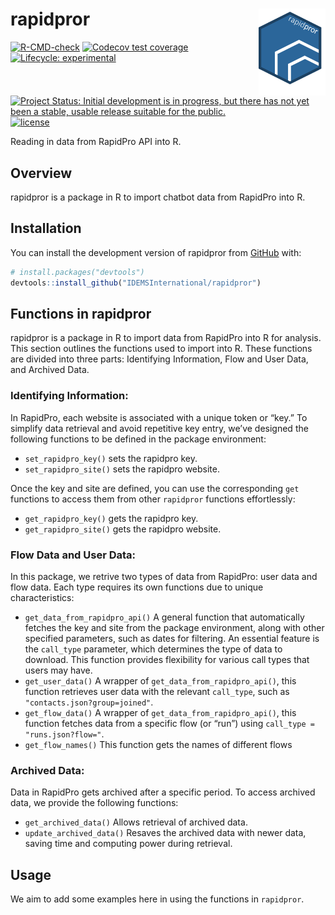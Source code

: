 
<!-- README.md is generated from README.Rmd. Please edit that file -->

# rapidpror <img src='man/figures/rapidpror.png' align="right" height="139"/>

<!-- badges: start -->

[![R-CMD-check](https://github.com/IDEMSInternational/rapidpror/workflows/R-CMD-check/badge.svg)](https://github.com/IDEMSInternational/rapidpror/actions)
[![Codecov test
coverage](https://codecov.io/gh/IDEMSInternational/rapidpror/branch/main/graph/badge.svg)](https://app.codecov.io/gh/IDEMSInternational/rapidpror?branch=main)
[![Lifecycle:
experimental](https://img.shields.io/badge/lifecycle-experimental-orange.svg)](https://lifecycle.r-lib.org/articles/stages.html#experimental)
[![Project Status: Initial development is in progress, but there has not
yet been a stable, usable release suitable for the
public.](https://www.repostatus.org/badges/latest/wip.svg)](https://www.repostatus.org/#wip)
[![license](https://img.shields.io/badge/license-LGPL%20(%3E=%203)-lightgrey.svg)](https://www.gnu.org/licenses/lgpl-3.0.en.html)
<!-- badges: end -->

Reading in data from RapidPro API into R.

## Overview

rapidpror is a package in R to import chatbot data from RapidPro into R.

## Installation

You can install the development version of rapidpror from
[GitHub](https://github.com/) with:

``` r
# install.packages("devtools")
devtools::install_github("IDEMSInternational/rapidpror")
```

## Functions in rapidpror

rapidpror is a package in R to import data from RapidPro into R for
analysis. This section outlines the functions used to import into R.
These functions are divided into three parts: Identifying Information,
Flow and User Data, and Archived Data.

### Identifying Information:

In RapidPro, each website is associated with a unique token or “key.” To
simplify data retrieval and avoid repetitive key entry, we’ve designed
the following functions to be defined in the package environment:

- `set_rapidpro_key()` sets the rapidpro key.
- `set_rapidpro_site()` sets the rapidpro website.

Once the key and site are defined, you can use the corresponding `get`
functions to access them from other `rapidpror` functions effortlessly:

- `get_rapidpro_key()` gets the rapidpro key.
- `get_rapidpro_site()` gets the rapidpro website.

### Flow Data and User Data:

In this package, we retrive two types of data from RapidPro: user data
and flow data. Each type requires its own functions due to unique
characteristics:

- `get_data_from_rapidpro_api()` A general function that automatically
  fetches the key and site from the package environment, along with
  other specified parameters, such as dates for filtering. An essential
  feature is the `call_type` parameter, which determines the type of
  data to download. This function provides flexibility for various call
  types that users may have.
- `get_user_data()` A wrapper of `get_data_from_rapidpro_api()`, this
  function retrieves user data with the relevant `call_type`, such as
  `"contacts.json?group=joined"`.
- `get_flow_data()` A wrapper of `get_data_from_rapidpro_api()`, this
  function fetches data from a specific flow (or “run”) using
  `call_type = "runs.json?flow="`.
- `get_flow_names()` This function gets the names of different flows

### Archived Data:

Data in RapidPro gets archived after a specific period. To access
archived data, we provide the following functions:

- `get_archived_data()` Allows retrieval of archived data.
- `update_archived_data()` Resaves the archived data with newer data,
  saving time and computing power during retrieval.

## Usage

We aim to add some examples here in using the functions in `rapidpror`.
